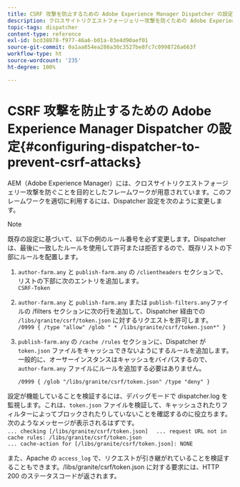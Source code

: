 ```yaml
---
title: CSRF 攻撃を防止するための Adobe Experience Manager Dispatcher の設定
description: クロスサイトリクエストフォージェリー攻撃を防ぐための Adobe Experience Manager Dispatcher の設定方法について説明します。
topic-tags: dispatcher
content-type: reference
exl-id: bcd38878-f977-46a6-b01a-03e4d90aef01
source-git-commit: 0a1aa854ea286a30c3527be8fc7c0998726a663f
workflow-type: ht
source-wordcount: '235'
ht-degree: 100%

---
```


# CSRF 攻撃を防止するための Adobe Experience Manager Dispatcher の設定{#configuring-dispatcher-to-prevent-csrf-attacks}

AEM（Adobe Experience Manager）には、クロスサイトリクエストフォージェリー攻撃を防ぐことを目的としたフレームワークが用意されています。このフレームワークを適切に利用するには、Dispatcher 設定を次のように変更します。

>[!NOTE]
>
>既存の設定に基づいて、以下の例のルール番号を必ず変更します。Dispatcher は、最後に一致したルールを使用して許可または拒否するので、既存リストの下部にルールを配置します。

1. `author-farm.any` と `publish-farm.any` の `/clientheaders` セクションで、リストの下部に次のエントリを追加します。\
   `CSRF-Token`
1. `author-farm.any` と `publish-farm.any` または `publish-filters.any`ファイルの /filters セクションに次の行を追加して、Dispatcher 経由での `/libs/granite/csrf/token.json` に対するリクエストを許可します。\
   `/0999 { /type "allow" /glob " * /libs/granite/csrf/token.json*" }`

1. `publish-farm.any` の `/cache /rules` セクションに、Dispatcher が `token.json` ファイルをキャッシュできないようにするルールを追加します。一般的に、オーサーインスタンスはキャッシュをバイパスするので、`author-farm.any` ファイルにルールを追加する必要はありません。

   `/0999 { /glob "/libs/granite/csrf/token.json" /type "deny" }`

設定が機能していることを検証するには、デバッグモードで dispatcher.log を監視します。これは、`token.json` ファイルを検証して、キャッシュされたりフィルターによってブロックされたりしていないことを確認するのに役立ちます。次のようなメッセージが表示されるはずです。\
`... checking [/libs/granite/csrf/token.json]  `
`... request URL not in cache rules: /libs/granite/csrf/token.json`\
`... cache-action for [/libs/granite/csrf/token.json]: NONE`

また、Apache の `access_log` で、リクエストが引き継がれていることを検証することもできます。/libs/granite/csrf/token.json に対する要求には、HTTP 200 のステータスコードが返されます。
